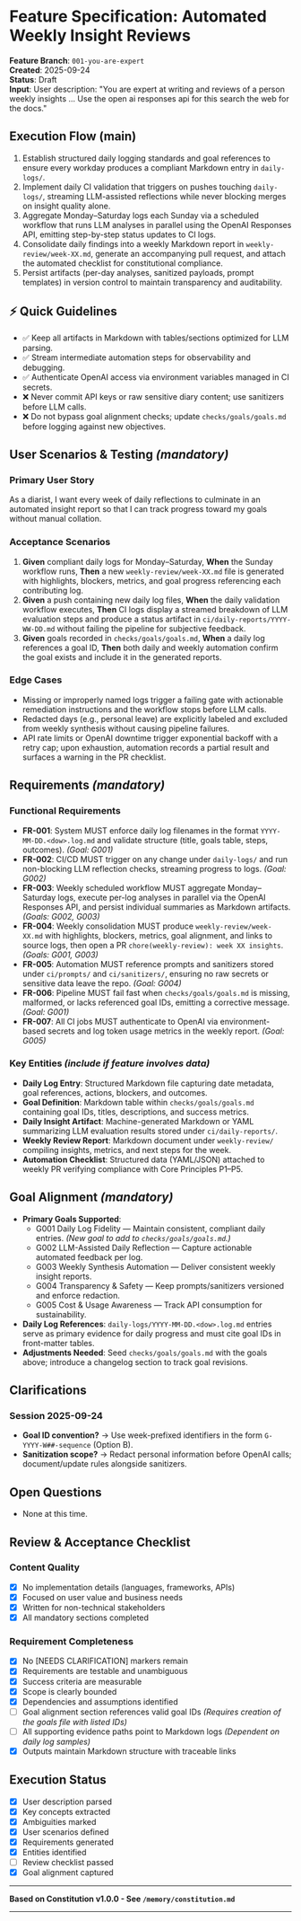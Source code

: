# Feature Specification: Automated Weekly Insight Reviews

**Feature Branch**: `001-you-are-expert`  
**Created**: 2025-09-24  
**Status**: Draft  
**Input**: User description: "You are expert at writing and reviews of a person weekly insights ... Use the open ai responses api for this search the web for the docs."

## Execution Flow (main)
1. Establish structured daily logging standards and goal references to ensure every workday produces a compliant Markdown entry in `daily-logs/`.
2. Implement daily CI validation that triggers on pushes touching `daily-logs/`, streaming LLM-assisted reflections while never blocking merges on insight quality alone.
3. Aggregate Monday–Saturday logs each Sunday via a scheduled workflow that runs LLM analyses in parallel using the OpenAI Responses API, emitting step-by-step status updates to CI logs.
4. Consolidate daily findings into a weekly Markdown report in `weekly-review/week-XX.md`, generate an accompanying pull request, and attach the automated checklist for constitutional compliance.
5. Persist artifacts (per-day analyses, sanitized payloads, prompt templates) in version control to maintain transparency and auditability.

## ⚡ Quick Guidelines
- ✅ Keep all artifacts in Markdown with tables/sections optimized for LLM parsing.
- ✅ Stream intermediate automation steps for observability and debugging.
- ✅ Authenticate OpenAI access via environment variables managed in CI secrets.
- ❌ Never commit API keys or raw sensitive diary content; use sanitizers before LLM calls.
- ❌ Do not bypass goal alignment checks; update `checks/goals/goals.md` before logging against new objectives.

## User Scenarios & Testing *(mandatory)*

### Primary User Story
As a diarist, I want every week of daily reflections to culminate in an automated insight report so that I can track progress toward my goals without manual collation.

### Acceptance Scenarios
1. **Given** compliant daily logs for Monday–Saturday, **When** the Sunday workflow runs, **Then** a new `weekly-review/week-XX.md` file is generated with highlights, blockers, metrics, and goal progress referencing each contributing log.
2. **Given** a push containing new daily log files, **When** the daily validation workflow executes, **Then** CI logs display a streamed breakdown of LLM evaluation steps and produce a status artifact in `ci/daily-reports/YYYY-WW-DD.md` without failing the pipeline for subjective feedback.
3. **Given** goals recorded in `checks/goals/goals.md`, **When** a daily log references a goal ID, **Then** both daily and weekly automation confirm the goal exists and include it in the generated reports.

### Edge Cases
- Missing or improperly named logs trigger a failing gate with actionable remediation instructions and the workflow stops before LLM calls.
- Redacted days (e.g., personal leave) are explicitly labeled and excluded from weekly synthesis without causing pipeline failures.
- API rate limits or OpenAI downtime trigger exponential backoff with a retry cap; upon exhaustion, automation records a partial result and surfaces a warning in the PR checklist.

## Requirements *(mandatory)*

### Functional Requirements
- **FR-001**: System MUST enforce daily log filenames in the format `YYYY-MM-DD.<dow>.log.md` and validate structure (title, goals table, steps, outcomes). *(Goal: G001)*
- **FR-002**: CI/CD MUST trigger on any change under `daily-logs/` and run non-blocking LLM reflection checks, streaming progress to logs. *(Goal: G002)*
- **FR-003**: Weekly scheduled workflow MUST aggregate Monday–Saturday logs, execute per-log analyses in parallel via the OpenAI Responses API, and persist individual summaries as Markdown artifacts. *(Goals: G002, G003)*
- **FR-004**: Weekly consolidation MUST produce `weekly-review/week-XX.md` with highlights, blockers, metrics, goal alignment, and links to source logs, then open a PR `chore(weekly-review): week XX insights`. *(Goals: G001, G003)*
- **FR-005**: Automation MUST reference prompts and sanitizers stored under `ci/prompts/` and `ci/sanitizers/`, ensuring no raw secrets or sensitive data leave the repo. *(Goal: G004)*
- **FR-006**: Pipeline MUST fail fast when `checks/goals/goals.md` is missing, malformed, or lacks referenced goal IDs, emitting a corrective message. *(Goal: G001)*
- **FR-007**: All CI jobs MUST authenticate to OpenAI via environment-based secrets and log token usage metrics in the weekly report. *(Goal: G005)*

### Key Entities *(include if feature involves data)*
- **Daily Log Entry**: Structured Markdown file capturing date metadata, goal references, actions, blockers, and outcomes.
- **Goal Definition**: Markdown table within `checks/goals/goals.md` containing goal IDs, titles, descriptions, and success metrics.
- **Daily Insight Artifact**: Machine-generated Markdown or YAML summarizing LLM evaluation results stored under `ci/daily-reports/`.
- **Weekly Review Report**: Markdown document under `weekly-review/` compiling insights, metrics, and next steps for the week.
- **Automation Checklist**: Structured data (YAML/JSON) attached to weekly PR verifying compliance with Core Principles P1–P5.

## Goal Alignment *(mandatory)*

- **Primary Goals Supported**: 
  - G001 Daily Log Fidelity — Maintain consistent, compliant daily entries. *(New goal to add to `checks/goals/goals.md`.)*
  - G002 LLM-Assisted Daily Reflection — Capture actionable automated feedback per log.
  - G003 Weekly Synthesis Automation — Deliver consistent weekly insight reports.
  - G004 Transparency & Safety — Keep prompts/sanitizers versioned and enforce redaction.
  - G005 Cost & Usage Awareness — Track API consumption for sustainability.
- **Daily Log References**: `daily-logs/YYYY-MM-DD.<dow>.log.md` entries serve as primary evidence for daily progress and must cite goal IDs in front-matter tables.
- **Adjustments Needed**: Seed `checks/goals/goals.md` with the goals above; introduce a changelog section to track goal revisions.

## Clarifications

### Session 2025-09-24
- **Goal ID convention?** → Use week-prefixed identifiers in the form `G-YYYY-W##-sequence` (Option B).
- **Sanitization scope?** → Redact personal information before OpenAI calls; document/update rules alongside sanitizers.

## Open Questions

- None at this time.

## Review & Acceptance Checklist
### Content Quality
- [x] No implementation details (languages, frameworks, APIs)
- [x] Focused on user value and business needs
- [x] Written for non-technical stakeholders
- [x] All mandatory sections completed

### Requirement Completeness
- [x] No [NEEDS CLARIFICATION] markers remain
- [x] Requirements are testable and unambiguous  
- [x] Success criteria are measurable
- [x] Scope is clearly bounded
- [x] Dependencies and assumptions identified
- [ ] Goal alignment section references valid goal IDs *(Requires creation of the goals file with listed IDs)*
- [ ] All supporting evidence paths point to Markdown logs *(Dependent on daily log samples)*
- [x] Outputs maintain Markdown structure with traceable links

## Execution Status
- [x] User description parsed
- [x] Key concepts extracted
- [x] Ambiguities marked
- [x] User scenarios defined
- [x] Requirements generated
- [x] Entities identified
- [ ] Review checklist passed
- [x] Goal alignment captured

---
**Based on Constitution v1.0.0 - See `/memory/constitution.md`**

---
